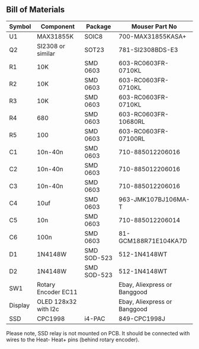 ## Bill of Materials

Symbol | Component | Package | Mouser Part No
---- | ------------ | ------------ | ------------
U1 | MAX31855K | SOIC8 | 700-MAX31855KASA+
Q2 | SI2308 or similar | SOT23 | 781-SI2308BDS-E3
R1 |  10K | SMD 0603 | 603-RC0603FR-0710KL
R2 |  10K | SMD 0603 | 603-RC0603FR-0710KL
R3 |  10K | SMD 0603 | 603-RC0603FR-0710KL
R4 |  680 | SMD 0603 | 603-RC0603FR-10680RL
R5 |  100 | SMD 0603 | 603-RC0603FR-07100RL
C1 | 10n-40n | SMD 0603 | 710-885012206016
C2 | 10n-40n | SMD 0603 | 710-885012206016
C3 | 10n-40n | SMD 0603 | 710-885012206016
C4 | 10uf | SMD 0603 | 963-JMK107BJ106MA-T
C5 | 10n | SMD 0603 | 710-885012206014
C6 | 100n | SMD 0603 | 81-GCM188R71E104KA7D
D1 | 1N4148W | SMD SOD-523 | 512-1N4148WT
D2 | 1N4148W | SMD SOD-523 | 512-1N4148WT
SW1 | Rotary Encoder EC11 | | Ebay, Aliexpress or Banggood 
Display | OLED 128x32 with I2c | | Ebay, Aliexpress or Banggood 
SSD | CPC1998 | i4-PAC | 849-CPC1998J

Please note, SSD relay is not mounted on PCB. It should be connected with wires to the Heat- Heat+ pins (behind rotary encoder).